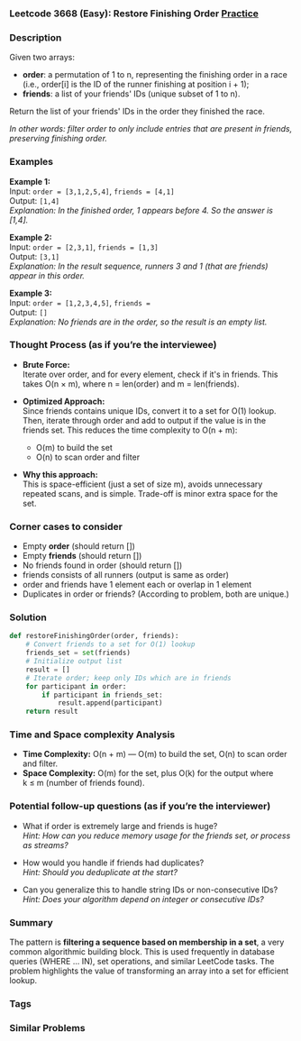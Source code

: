 ### Leetcode 3668 (Easy): Restore Finishing Order [Practice](https://leetcode.com/problems/restore-finishing-order)

### Description  
Given two arrays:
- **order**: a permutation of 1 to n, representing the finishing order in a race (i.e., order[i] is the ID of the runner finishing at position i + 1);
- **friends**: a list of your friends' IDs (unique subset of 1 to n).

Return the list of your friends' IDs in the order they finished the race.

*In other words: filter order to only include entries that are present in friends, preserving finishing order.*

### Examples  

**Example 1:**  
Input: `order = [3,1,2,5,4]`, `friends = [4,1]`  
Output: `[1,4]`  
*Explanation: In the finished order, 1 appears before 4. So the answer is [1,4].*

**Example 2:**  
Input: `order = [2,3,1]`, `friends = [1,3]`  
Output: `[3,1]`  
*Explanation: In the result sequence, runners 3 and 1 (that are friends) appear in this order.*

**Example 3:**  
Input: `order = [1,2,3,4,5]`, `friends = `  
Output: `[]`  
*Explanation: No friends are in the order, so the result is an empty list.*

### Thought Process (as if you’re the interviewee)  
- **Brute Force:**  
  Iterate over order, and for every element, check if it's in friends. This takes O(n × m), where n = len(order) and m = len(friends).

- **Optimized Approach:**  
  Since friends contains unique IDs, convert it to a set for O(1) lookup. Then, iterate through order and add to output if the value is in the friends set. This reduces the time complexity to O(n + m):  
  - O(m) to build the set  
  - O(n) to scan order and filter

- **Why this approach:**  
  This is space-efficient (just a set of size m), avoids unnecessary repeated scans, and is simple. Trade-off is minor extra space for the set.

### Corner cases to consider  
- Empty **order** (should return [])
- Empty **friends** (should return [])
- No friends found in order (should return [])
- friends consists of all runners (output is same as order)
- order and friends have 1 element each or overlap in 1 element
- Duplicates in order or friends? (According to problem, both are unique.)

### Solution

```python
def restoreFinishingOrder(order, friends):
    # Convert friends to a set for O(1) lookup
    friends_set = set(friends)
    # Initialize output list
    result = []
    # Iterate order; keep only IDs which are in friends
    for participant in order:
        if participant in friends_set:
            result.append(participant)
    return result
```

### Time and Space complexity Analysis  

- **Time Complexity:** O(n + m) — O(m) to build the set, O(n) to scan order and filter.
- **Space Complexity:** O(m) for the set, plus O(k) for the output where k ≤ m (number of friends found).

### Potential follow-up questions (as if you’re the interviewer)  

- What if order is extremely large and friends is huge?  
  *Hint: How can you reduce memory usage for the friends set, or process as streams?*

- How would you handle if friends had duplicates?  
  *Hint: Should you deduplicate at the start?*

- Can you generalize this to handle string IDs or non-consecutive IDs?  
  *Hint: Does your algorithm depend on integer or consecutive IDs?*

### Summary
The pattern is **filtering a sequence based on membership in a set**, a very common algorithmic building block. This is used frequently in database queries (WHERE ... IN), set operations, and similar LeetCode tasks. The problem highlights the value of transforming an array into a set for efficient lookup.

### Tags

### Similar Problems
